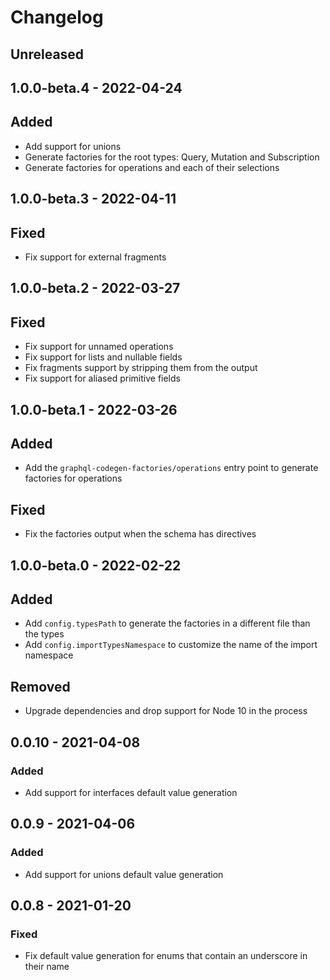 # Changelog

## Unreleased

## 1.0.0-beta.4 - 2022-04-24

## Added

- Add support for unions
- Generate factories for the root types: Query, Mutation and Subscription
- Generate factories for operations and each of their selections

## 1.0.0-beta.3 - 2022-04-11

## Fixed

- Fix support for external fragments

## 1.0.0-beta.2 - 2022-03-27

## Fixed

- Fix support for unnamed operations
- Fix support for lists and nullable fields
- Fix fragments support by stripping them from the output
- Fix support for aliased primitive fields

## 1.0.0-beta.1 - 2022-03-26

## Added

- Add the `graphql-codegen-factories/operations` entry point to generate factories for operations

## Fixed

- Fix the factories output when the schema has directives

## 1.0.0-beta.0 - 2022-02-22

## Added

- Add `config.typesPath` to generate the factories in a different file than the types
- Add `config.importTypesNamespace` to customize the name of the import namespace

## Removed

- Upgrade dependencies and drop support for Node 10 in the process

## 0.0.10 - 2021-04-08

### Added

- Add support for interfaces default value generation

## 0.0.9 - 2021-04-06

### Added

- Add support for unions default value generation

## 0.0.8 - 2021-01-20

### Fixed

- Fix default value generation for enums that contain an underscore in their name
